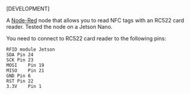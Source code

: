 
[DEVELOPMENT]

A [Node-Red][1] node that allows you to read NFC tags with an RC522 card reader.
Tested the node on a Jetson Nano.

You need to connect to RC522 card reader to the following pins:

```
RFID module	Jetson
SDA	Pin 24
SCK	Pin 23
MOSI	Pin 19
MISO	Pin 21
GND	Pin 6
RST	Pin 22
3.3V	Pin 1
```


[1]:	https://nodered.org
